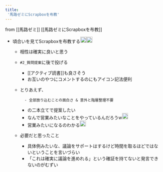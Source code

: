 ```yaml
---
title:
 '馬路ゼミにScrapboxを布教'
---
```


from [[馬路ゼミ]]
[[馬路ゼミにScrapboxを布教]]
- 頃合いを見てScrapboxを布教する<img src='https://scrapbox.io/api/pages/blu3mo-public/blu3mo/icon' alt='blu3mo.icon' height="19.5"/><img src='https://scrapbox.io/api/pages/blu3mo-public/blu3mo/icon' alt='blu3mo.icon' height="19.5"/>
    - 相性は確実に良いと思う
    - `#2_質問提案`に後で投げる
        - [[アクティブ読書]]も良さそう
        - お互いのやつにコメントするのにもアイコン記法便利
    - とりあえず、


            - 全部放り込むことの面白さ & 意外と階層整理不要
        - の二本立てで提案したい
        - なんで営業みたいなことをやっているんだろうw<img src='https://scrapbox.io/api/pages/blu3mo-public/blu3mo/icon' alt='blu3mo.icon' height="19.5"/>
        - 営業みたいになるのわかる<img src='https://scrapbox.io/api/pages/blu3mo-public/takker/icon' alt='takker.icon' height="19.5"/>
    - 必要だと思ったこと
        - 具体例みたいな、議論をサポートはするけど時間を取るほどではないということを言いづらい
        - 「これは確実に議論を進めれる」という確証を持てないと発言できないのがむずい
